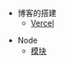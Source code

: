- 博客的搭建
  - [Vercel](/docs/vercel.md)

<!-- - 设计模式
  - [装饰器模式](/README.md) -->

- Node
  <!-- - [创建子进程方式](/docs/child_process.md) -->
  - [模块](/docs/module.md)
<!-- 
- 协议
  - [webSocket](/docs/webSocket.md) -->
